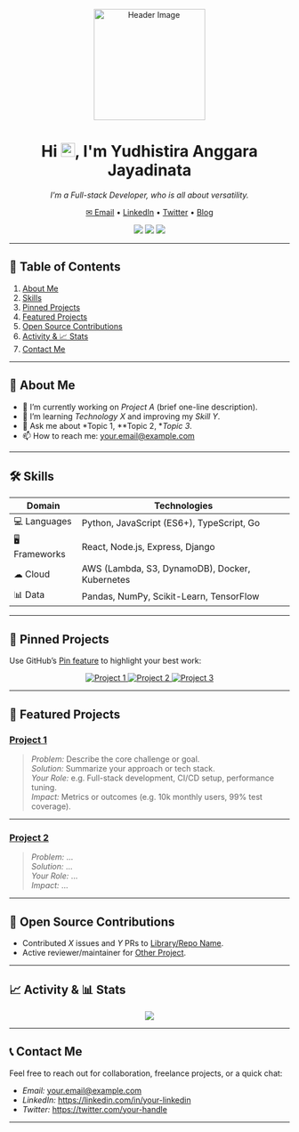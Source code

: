<!-- ==================== -->
<!--       HEADER        -->
<!-- ==================== -->

<p align="center">
  <img src="YOUR_HEADLINE_IMAGE_OR_AVATAR_URL" alt="Header Image" width="200"/>
</p>

<h1 align="center">Hi <img src="https://media.giphy.com/media/hvRJCLFzcasrR4ia7z/giphy.gif" width="25px" height="25px">, I'm Yudhistira Anggara Jayadinata</h1>
<p align="center">
  <em>I'm a Full-stack Developer, who is all about versatility.</em>
</p>

<p align="center">
  <!-- Contact / Social Links -->
  <a href="mailto:yudhistira.a.jayadinata+github@gmail.com">✉ Email</a> •
  <a href="https://linkedin.com/in/yudhistira-anggara">LinkedIn</a> •
  <a href="https://twitter.com/your-handle">Twitter</a> •
  <a href="https://yourblog.com">Blog</a>
</p>

<p align="center">
  <!-- Badges -->
  <img src="https://img.shields.io/badge/Last%20Commit-<DATE>-blue">
  <img src="https://img.shields.io/badge/GitHub%20Stats-YourUsername-<COLOR>">
  <img src="https://img.shields.io/badge/Top%20Langs-YourUsername-<COLOR>">
</p>

---

## 📖 Table of Contents
1. [About Me](#about-me)  
2. [Skills](#skills)  
3. [Pinned Projects](#pinned-projects)  
4. [Featured Projects](#featured-projects)  
5. [Open Source Contributions](#open-source-contributions)  
6. [Activity & 📈 Stats](#activity---stats)  
7. [Contact Me](#contact-me)

---

## 🧐 About Me
- 🔭 I’m currently working on *Project A* (brief one-line description).  
- 🌱 I’m learning *Technology X* and improving my *Skill Y*.  
- 💬 Ask me about *Topic 1, **Topic 2, **Topic 3*.  
- 📫 How to reach me: your.email@example.com  

---

## 🛠 Skills

| Domain       | Technologies                                 |
| ------------ | -------------------------------------------- |
| 💻 Languages | Python, JavaScript (ES6+), TypeScript, Go    |
| 🖥 Frameworks | React, Node.js, Express, Django              |
| ☁ Cloud     | AWS (Lambda, S3, DynamoDB), Docker, Kubernetes |
| 📊 Data      | Pandas, NumPy, Scikit-Learn, TensorFlow      |

---

## 📌 Pinned Projects
Use GitHub’s [Pin feature](https://docs.github.com/en/repositories/organizing-your-repository-with-pins-and-stars/managing-pinned-repositories) to highlight your best work:

<p align="center">
  <a href="https://github.com/yourusername/project-1">
    <img src="https://github-readme-stats.vercel.app/api/pin/?username=yourusername&repo=project-1" alt="Project 1"/>
  </a>
  <a href="https://github.com/yourusername/project-2">
    <img src="https://github-readme-stats.vercel.app/api/pin/?username=yourusername&repo=project-2" alt="Project 2"/>
  </a>
  <a href="https://github.com/yourusername/project-3">
    <img src="https://github-readme-stats.vercel.app/api/pin/?username=yourusername&repo=project-3" alt="Project 3"/>
  </a>
</p>

---

## 💼 Featured Projects

### [Project 1](https://github.com/yourusername/project-1)  
> *Problem:* Describe the core challenge or goal.  
> *Solution:* Summarize your approach or tech stack.  
> *Your Role:* e.g. Full-stack development, CI/CD setup, performance tuning.  
> *Impact:* Metrics or outcomes (e.g. 10k monthly users, 99% test coverage).

---

### [Project 2](https://github.com/yourusername/project-2)  
> *Problem:* …  
> *Solution:* …  
> *Your Role:* …  
> *Impact:* …

---

## 🤝 Open Source Contributions
- Contributed *X* issues and *Y* PRs to [Library/Repo Name](https://github.com/owner/repo).  
- Active reviewer/maintainer for [Other Project](https://github.com/owner/other).

---

## 📈 Activity & 📊 Stats
<p align="center">
  <img src="https://github-readme-activity-graph.vercel.app/graph?username=yourusername&theme=github" />
</p>

---

## 📞 Contact Me
Feel free to reach out for collaboration, freelance projects, or a quick chat:

- *Email:* your.email@example.com  
- *LinkedIn:* https://linkedin.com/in/your-linkedin  
- *Twitter:* https://twitter.com/your-handle  

---
